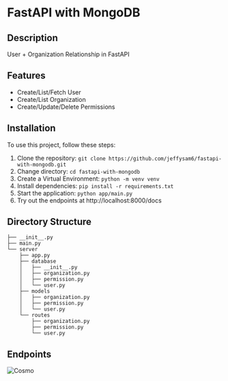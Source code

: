 # FastAPI with MongoDB


## Description

User + Organization Relationship in FastAPI

## Features

- Create/List/Fetch User
- Create/List Organization
- Create/Update/Delete Permissions


## Installation

To use this project, follow these steps:

1. Clone the repository: `git clone https://github.com/jeffysam6/fastapi-with-mongodb.git`
2. Change directory: `cd fastapi-with-mongodb`
3. Create a Virtual Environment: `python -m venv venv`
4. Install dependencies: `pip install -r requirements.txt`
5. Start the application: `python app/main.py `
6. Try out the endpoints at http://localhost:8000/docs

## Directory Structure
```.
├── __init__.py
├── main.py
└── server
    ├── app.py
    ├── database
    │   ├── __init__.py
    │   ├── organization.py
    │   ├── permission.py
    │   └── user.py
    ├── models
    │   ├── organization.py
    │   ├── permission.py
    │   └── user.py
    └── routes
        ├── organization.py
        ├── permission.py
        └── user.py
```

## Endpoints

![Cosmo](https://user-images.githubusercontent.com/39851672/233867365-f1ce4964-d296-45f8-8364-7d5d56936ee2.jpg)


